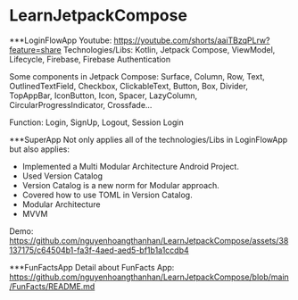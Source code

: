 # LearnJetpackCompose
***LoginFlowApp
Youtube: https://youtube.com/shorts/aaiTBzqPLrw?feature=share
Technologies/Libs: Kotlin, Jetpack Compose, ViewModel, Lifecycle, Firebase, Firebase Authentication

Some components in Jetpack Compose: Surface, Column, Row, Text, OutlinedTextField, Checkbox, ClickableText, Button, Box, Divider, TopAppBar, IconButton, Icon, Spacer, LazyColumn, CircularProgressIndicator, Crossfade...

Function: Login, SignUp, Logout, Session Login

***SuperApp
Not only applies all of the technologies/Libs in LoginFlowApp but also applies:
- Implemented a Multi Modular Architecture Android Project. 
- Used Version Catalog 
- Version Catalog is a new norm for Modular approach.
- Covered how to use TOML in Version Catalog.
- Modular Architecture 
- MVVM

Demo:
https://github.com/nguyenhoangthanhan/LearnJetpackCompose/assets/38137175/c64504b1-fa3f-4aed-aed5-bf1b1a1ccdb4


***FunFactsApp
Detail about FunFacts App: https://github.com/nguyenhoangthanhan/LearnJetpackCompose/blob/main/FunFacts/README.md




